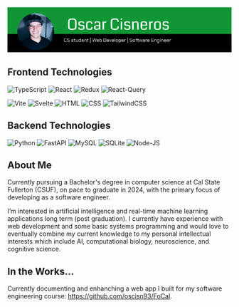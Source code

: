 <img src="/long_banner.png" alt="banner" />

## Frontend Technologies

<p>
    <img alt="TypeScript" src="https://img.shields.io/badge/Typescript-FFFFFF?logo=typescript&logoColor=3178C6&style=for-the-badge" />
    <img alt="React" src="https://img.shields.io/badge/React-61DAFB?logo=react&logoColor=white&style=for-the-badge" />
    <img alt="Redux" src="https://img.shields.io/badge/Redux Toolkit-764ABC?logo=redux&logoColor=black&style=for-the-badge" />
    <img alt="React-Query" src="https://img.shields.io/badge/React Query-FF4154?logo=reactquery&logoColor=white&style=for-the-badge" />
</p>
<p>
    <img alt="Vite" src="https://img.shields.io/badge/vite-646CFF?logo=vite&logoColor=yellow&style=for-the-badge" />
    <img alt="Svelte" src="https://img.shields.io/badge/Svelte-FF3E00?logo=svelte&logoColor=black&style=for-the-badge" />
    <img alt="HTML" src="https://img.shields.io/badge/HTML-E34F26?logo=html5&logoColor=white&style=for-the-badge" />
    <img alt="CSS" src="https://img.shields.io/badge/CSS-1572B6?logo=css3&logoColor=white&style=for-the-badge" />
    <img alt="TailwindCSS" src="https://img.shields.io/badge/tailwind-06B6D4?logo=tailwindcss&logoColor=white&style=for-the-badge" />
</p>

## Backend Technologies

<p>
    <img alt="Python" src="https://img.shields.io/badge/python-3776AB?logo=python&logoColor=white&style=for-the-badge" />
    <img alt="FastAPI" src="https://img.shields.io/badge/fastapi-000000?logo=fastapi&logoColor=009688&style=for-the-badge" />
    <img alt="MySQL" src="https://img.shields.io/badge/mysql-4479A1?logo=mysql&logoColor=FFFFFF&style=for-the-badge" />
    <img alt="SQLite" src="https://img.shields.io/badge/sqlite-FFFFFF?logo=sqlite&logoColor=003B57&style=for-the-badge" />
    <img alt="Node-JS" src="https://img.shields.io/badge/Node.js-000000?logo=node.js&logoColor=green&style=for-the-badge" />
</p>

## About Me

Currently pursuing a Bachelor's degree in computer science at Cal State Fullerton (CSUF), on pace to graduate in 2024, with the primary focus of developing as a software engineer.

I’m interested in artificial intelligence and real-time machine learning applications long term (post graduation). I currently have experience with web development and some basic systems programming and would love to eventually combine my current knowledge to my personal intellectual interests which include AI, computational biology, neuroscience, and cognitive science.

## In the Works...

Currently documenting and enhanching a web app I built for my software engineering course: https://github.com/oscisn93/FoCal.
